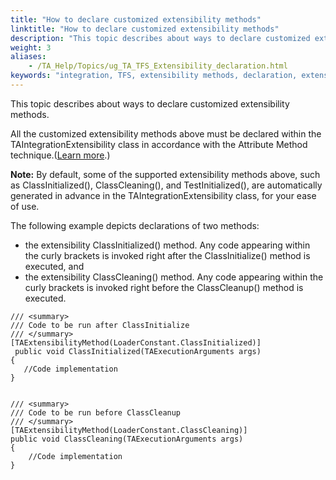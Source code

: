 ```yaml
--- 
title: "How to declare customized extensibility methods"
linktitle: "How to declare customized extensibility methods"
description: "This topic describes about ways to declare customized extensibility methods."
weight: 3
aliases: 
    - /TA_Help/Topics/ug_TA_TFS_Extensibility_declaration.html
keywords: "integration, TFS, extensibility methods, declaration, extensibility methods, declaration, Team Foundation Server, declaring extensibility methods"
---
```


This topic describes about ways to declare customized extensibility methods.

All the customized extensibility methods above must be declared within the TAIntegrationExtensibility class in accordance with the Attribute Method technique.\([Learn more](https://docs.microsoft.com/en-us/dotnet/csharp/programming-guide/concepts/attributes/).\)

**Note:** By default, some of the supported extensibility methods above, such as ClassInitialized\(\), ClassCleaning\(\), and TestInitialized\(\), are automatically generated in advance in the TAIntegrationExtensibility class, for your ease of use.

The following example depicts declarations of two methods:

-   the extensibility ClassInitialized\(\) method. Any code appearing within the curly brackets is invoked right after the ClassInitialize\(\) method is executed, and
-   the extensibility ClassCleaning\(\) method. Any code appearing within the curly brackets is invoked right before the ClassCleanup\(\) method is executed.

```
/// <summary>
/// Code to be run after ClassInitialize
/// </summary>        
[TAExtensibilityMethod(LoaderConstant.ClassInitialized)]
 public void ClassInitialized(TAExecutionArguments args)
{
   //Code implementation						
}


/// <summary>
/// Code to be run before ClassCleanup
/// </summary>
[TAExtensibilityMethod(LoaderConstant.ClassCleaning)]
public void ClassCleaning(TAExecutionArguments args)
{
    //Code implementation
}
```




